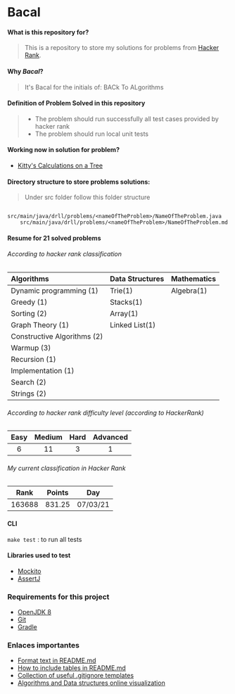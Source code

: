 # Bacal


#### What is this repository for?
> This is a repository to store my solutions for problems 
from [Hacker Rank](https://www.hackerrank.com/dashboard). 

#### Why _Bacal_?
> It's Bacal for the initials of: BACk To ALgorithms

#### Definition of Problem Solved in this repository
> - The problem should run successfully all test cases provided by hacker rank
> - The problem should run local unit tests

#### Working now in solution for problem?
* [Kitty's Calculations on a Tree](https://www.hackerrank.com/challenges/kittys-calculations-on-a-tree/problem)

#### Directory structure to store problems solutions:
> Under src folder follow this folder structure
```
    src/main/java/drll/problems/<nameOfTheProblem>/NameOfTheProblem.java
    src/main/java/drll/problems/<nameOfTheProblem>/NameOfTheProblem.md
```

#### Resume for 21 solved problems

###### According to hacker rank classification

| Algorithms                    | Data Structures | Mathematics |
| :---                          | ---             | ---         |
| Dynamic programming (1)       | Trie(1)         | Algebra(1)  |
| Greedy (1)                    | Stacks(1)       |             |
| Sorting (2)                   | Array(1)        |             |
| Graph Theory (1)              | Linked List(1)  |             |
| Constructive Algorithms (2)   |                 |             |
| Warmup (3)                    |                 |             |
| Recursion (1)                 |                 |             |
| Implementation (1)            |                 |             |
| Search (2)                    |                 |             |
| Strings (2)                   |                 |             |
          
###### According to hacker rank difficulty level (according to HackerRank)

| Easy  | Medium | Hard  | Advanced |
| :---: | :---:  | :---: |   :---:  |
|   6   |   11   |   3   |     1    |

###### My current classification in Hacker Rank

| Rank   | Points    | Day      | 
| :---:  |  :---:    | :---:    |
| 163688 |  831.25   | 07/03/21 |

#### CLI
`make test` : to run all tests

#### Libraries used to test
* [Mockito](http://site.mockito.org/)
* [AssertJ](http://joel-costigliola.github.io/assertj/index.html)

### Requirements for this project
* [OpenJDK 8](http://openjdk.java.net/install/)
* [Git](https://git-scm.com/)
* [Gradle](https://gradle.org/)

### Enlaces importantes
* [Format text in README.md](https://help.github.com/articles/basic-writing-and-formatting-syntax/)
* [How to include tables in README.md](https://help.github.com/articles/organizing-information-with-tables/)
* [Collection of useful .gitignore templates](https://github.com/github/gitignore)
* [Algorithms and Data structures online visualization](https://www.cs.usfca.edu/~galles/visualization/Algorithms.html)

